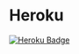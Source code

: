 
# Heroku 

[![Heroku Badge](https://www.herokucdn.com/deploy/button.svg)](https://heroku.com/deploy?template=https://github.com/KillerGoyal/KillerGoyal/master)
